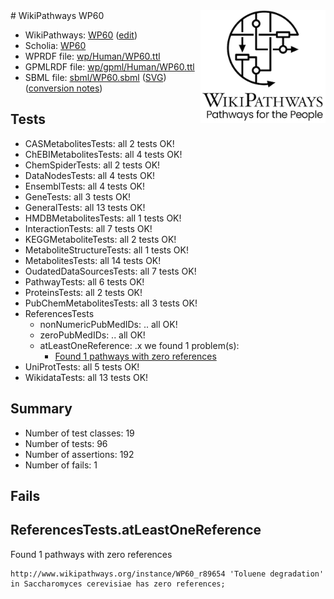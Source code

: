 <img style="float: right; width: 200px" src="../logo.png" />
# WikiPathways WP60

* WikiPathways: [WP60](https://www.wikipathways.org/instance/WP60) ([edit](https://identifiers.org/wikipathways:WP60))
* Scholia: [WP60](https://scholia.toolforge.org/wikipathways/WP60)
* WPRDF file: [wp/Human/WP60.ttl](../wp/Human/WP60.ttl)
* GPMLRDF file: [wp/gpml/Human/WP60.ttl](../wp/gpml/Human/WP60.ttl)
* SBML file: [sbml/WP60.sbml](../sbml/WP60.sbml) ([SVG](../sbml/WP60.svg)) ([conversion notes](../sbml/WP60.txt))

## Tests
* CASMetabolitesTests: all 2 tests OK!
* ChEBIMetabolitesTests: all 4 tests OK!
* ChemSpiderTests: all 2 tests OK!
* DataNodesTests: all 4 tests OK!
* EnsemblTests: all 4 tests OK!
* GeneTests: all 3 tests OK!
* GeneralTests: all 13 tests OK!
* HMDBMetabolitesTests: all 1 tests OK!
* InteractionTests: all 7 tests OK!
* KEGGMetaboliteTests: all 2 tests OK!
* MetaboliteStructureTests: all 1 tests OK!
* MetabolitesTests: all 14 tests OK!
* OudatedDataSourcesTests: all 7 tests OK!
* PathwayTests: all 6 tests OK!
* ProteinsTests: all 2 tests OK!
* PubChemMetabolitesTests: all 3 tests OK!
* ReferencesTests
    * nonNumericPubMedIDs: .. all OK!
    * zeroPubMedIDs: .. all OK!
    * atLeastOneReference: .x we found 1 problem(s):
        * [Found 1 pathways with zero references](#35eb778e)
* UniProtTests: all 5 tests OK!
* WikidataTests: all 13 tests OK!


## Summary

* Number of test classes: 19
* Number of tests: 96
* Number of assertions: 192
* Number of fails: 1

## Fails

<a name="35eb778e" />

## ReferencesTests.atLeastOneReference

Found 1 pathways with zero references
```
http://www.wikipathways.org/instance/WP60_r89654 'Toluene degradation' in Saccharomyces cerevisiae has zero references; 
```

